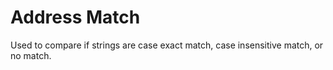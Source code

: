 # Address Match
Used to compare if strings are case exact match, case insensitive match, or no match.
